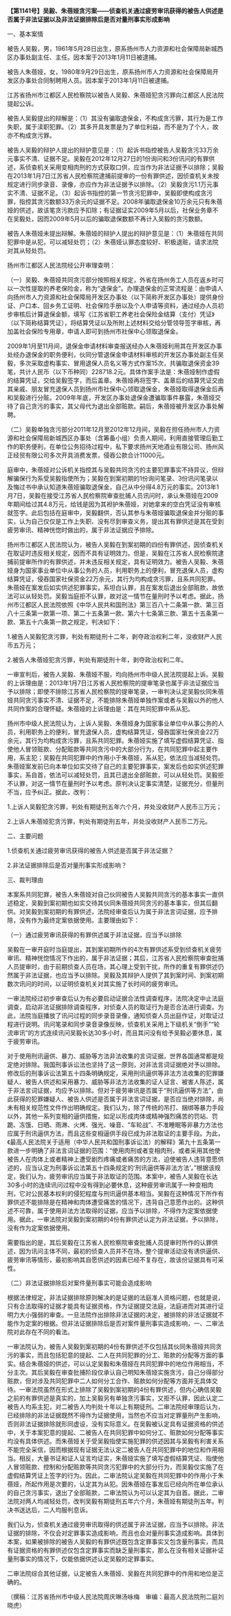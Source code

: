 **【第1141号】吴毅、朱蓓娅贪污案——侦查机关通过疲劳审讯获得的被告人供述是否属于非法证据以及非法证据排除后是否对量刑事实形成影响**

一、基本案情

被告人吴毅，男，1961年5月28日出生，原系扬州市人力资源和社会保障局新城西区办事处副主任、主任。因本案于2013年1月11日被逮捕。

被告人朱蓓娅，女，1980年9月29日出生，原系扬州市人力资源和社会保障局开发区办事处合同制聘用人员。因本案于2013年1月11日被逮捕。

江苏省扬州市江都区人民检察院以被告人吴毅、朱蓓娅犯贪污罪向江都区人民法院提起公诉。

被告人吴毅提出的辩解是：（1）其没有骗取退保金，不构成贪污罪，其行为是工作失职，属于渎职犯罪。（2）其多开具发票是为了单位利益，而不是为了个人，故亦不构成贪污罪。

被告人吴毅的辩护人提出的辩护意见是：（1）起诉书指控被告人吴毅贪污33万余元事实不清、证据不足。吴毅在2012年12月27日的1份询问和3份讯问的有罪供述，系侦查机关采用变相肉刑的方式获取口供，应当作为非法证据予以排除；吴毅在2013年1月7日江苏省人民检察院逮捕前提审的一份有罪供述，因侦查机关未按规定进行同步录音、录像，亦应作为非法证据予以排除。（2）吴毅贪污1.1万元事实不清、证据不足。（3）起诉书指控的第一节贪污犯罪中，吴毅即使构成贪污罪，指控其贪污数额33万余元的证据不足。2008年骗取退保金10万余元只有朱蓓娅的供述，故该笔贪污款应予扣除；有证据证实2009年5月以后，社保业务章不在吴毅处，因而2009年5月以后的骗取退保数额不再计入吴毅的贪污数额。

被告人朱蓓娅未提出辩解。朱蓓娅的辩护人提出的辩护意见是：（1）朱蓓娅在共同犯罪中是从犯，可以减轻处罚；（2）朱蓓娅认罪态度较好、积极退赃，请求法院对其从轻处罚。

扬州市江都区人民法院经公开审理查明：

（一）吴毅、朱蓓娅共同贪污部分按照相关规定，外省在扬州务工人员在返乡时可以一次性提取的养老保险金，称为“退保金”。办理退保金的正常流程是：由申请人向扬州市人力资源和社会保障局开发区办事处（以下简称开发区办事处）提供身份证、户口本、回乡务工证明、社会保险手册以及个人申请等资料，通过经办人员初步审核后计算退保金额，填写《江苏省职工养老社会保险金结算（支付）凭证》（以下简称结算凭证），将结算凭证以及所附上述材料交给分管领导签字审核，再加盖社会保险专用章，申请人即可到扬州市社保中心领取退保金。

2009年1月至11月间，退保金申请材料审查报送经办人朱蓓娅利用其在开发区办事处经办退保金的职务便利，伙同分管退保金申请材料审核的开发区办事处副主任吴毅，多次采取虚构事实、冒用退保人员名义等方式作案15次，共骗取退保资金39笔，共计人民币（以下币种同）228718.2元。具体作案手法是：朱蓓娅制作虚假的结算凭证，交给吴毅签字，而后盖章。朱蓓娅再将签字、盖章后的结算凭证交由其亲戚、朋友冒充退保人员到扬州市社保中心领取退保金，朱蓓娅取得退保金后再和吴毅进行分赃。2009年年底，开发区办事处退保金遭骗取事件暴露，朱蓓娅交待了自己贪污的事实，其父母代为退出全部赃款。嗣后，朱蓓娅被开发区办事处解聘。

（二）吴毅单独贪污部分2011年12月至2012年12月间，吴毅在担任扬州市人力资源和社会保障局新城西区办事处（含筹备小组）负责人期间，利用直接管理后勤工作的职务便利，在单位公务招待过程中，私下要求扬州天地酒业有限公司、扬州风正经贸有限公司多次开具消费发票，侵吞公款合计11000元。

庭审中，朱蓓娅对公诉机关指控其与吴毅共同贪污的主要犯罪事实不持异议，但辩解骗保行为系受吴毅指使所为；吴毅在到案初期的1份询问笔录、3份讯问笔录以及悔过书中承认知道朱蓓娅骗取退保金，自己从中分得4.8万元的事实。2013年1月7日，吴毅在接受江苏省人民检察院审查批捕人员讯问时，承认朱蓓娅在2009年期间给过其4.8万元，给钱是因为其袒护朱蓓娅，对她拿来的空白凭证没有审核就签字。此后包括在庭审中，吴毅翻供，否认其参与朱蓓娅骗取退保金并分赃的事实，认为自己仅仅是工作上失职、没有尽到审查义务，提出其有罪供述是其在受到疲劳审讯、精神恍惚时做出的，属于非法证据应予排除。

扬州市江都区人民法院认为，被告人吴毅在到案初期的四份有罪供述，因侦查机关在取证时违反相关规定，因而不具有证明效力。但是，吴毅在江苏省人民检察院逮捕前提审所作的有罪供述，并未违反相关规定，具有证明效力。被告人吴毅、朱蓓娅身为国家事业单位中从事公务的人员，利用职务上的便利，冒充退保人员，虚构结算凭证，侵吞国家社保资金22万余元，其行为均构成贪污罪，且系共同犯罪。朱蓓娅在案发后如实供述犯罪事实，系坦白认罪，且在案发后退出全部赃款，故依法可以从轻处罚。吴毅当庭拒不认罪，故对这一情节在量刑时予以考虑。据此，扬州市江都区人民法院依照《中华人民共和国刑法》第三百八十二条第一款、第三百八十三条第一款第一项、第二十五条第一款、第六十七条第三款、第五十五条第一款、第五十六条第一款之规定，判决如下：

1.被告人吴毅犯贪污罪，判处有期徒刑十二年，剥夺政治权利二年，没收财产人民币五万元；

2.被告人朱蓓娅犯贪污罪，判处有期徒刑十年，剥夺政治权利二年。

一审宣判后，被告人吴毅、朱蓓娅不服，均向扬州市中级人民法院提起上诉。吴毅的上诉理由是：2013年1月7日江苏省人民检察院的提审笔录也属于非法证据应当予以排除；即使不排除江苏省人民检察院的提审笔录，一审判决认定吴毅伙同朱蓓娅共同贪污事实不清、证据不足，不能排除朱蓓娅单独作案或者与吴毅以外的他人共同作案的合理怀疑。朱蓓娅的上诉理由是：其在共同犯罪中系从犯。

扬州市中级人民法院认为，上诉人吴毅、朱蓓娅身为国家事业单位中从事公务的人员，利用职务上的便利，冒充退保人员，虚构结算凭证，侵吞国家社保资金22万余元，其行为均构成贪污罪，且系共同犯罪。朱蓓娅实施了填写虚假结算凭证、指使他人冒领赃款、分配赃款等共同贪污中的大部分行为，在共同犯罪中起主要作用，系主犯；吴毅在共同犯罪中的作用小于朱蓓娅，系从犯，依法应当减轻处罚。朱蓓娅案发前已向本单位如实交待了自己的主要犯罪事实，案发后也如实供述犯罪事实，系自首，依法可以减轻处罚，且其已退出全部赃款，可以从轻处罚。吴毅拒不认罪，对这一情节在量刑时予以考虑。原判决认定事实清楚，证据充分，但量刑不当，应予纠正。据此，改判：

1.上诉人吴毅犯贪污罪，判处有期徒刑五年六个月，并处没收财产人民币三万元；

2.上诉人朱蓓娅犯贪污罪，判处有期徒刑五年，并处没收财产人民币二万元。

二、主要问题

1.侦查机关通过疲劳审讯获得的被告人供述是否属于非法证据？

2.非法证据排除后是否对量刑事实形成影响？

三、裁判理由

本案系共同犯罪，被告人朱蓓娅对自己伙同被告人吴毅共同贪污的基本事实一直供述稳定，吴毅到案初期也如实交待其伙同朱蓓娅共同贪污的基本事实，但其后翻供。对吴毅到案初期的有罪供述，法院经审查后认为属于非法言词证据，应予排除，没有作为最终定案依据使用。主要理由如下：

（一）通过疲劳审讯获得的有罪供述属于非法证据，应当予以排除

吴毅在一审开庭时当庭提出，其到案初期所作的4次有罪供述系受到侦查机关疲劳审讯、精神恍惚情况下作出的，属于非法证据；其后，江苏省人民检察院审查批捕人员提审时，由于前期侦查人员在场，其心理上受到干扰，所作的重复有罪供述仍然属于非法证据，也应当予以排除。吴毅及其辩护人提供了其到案时间、到案初期数次讯问的时间，以证明侦查机关对其实施了长时间的疲劳审讯。

一审法院经过初步审查后认为有必要启动证据合法性调查程序，法院决定中止法庭调查，启动非法证据排除调查程序，对侦查人员的取证行为是否合法进行调查。为此，法院当庭播放了讯问过程的同步录音录像，通知侦查人员出庭作证，对取证过程进行说明。讯问笔录和同步录音录像反映，侦查机关采用上下级机关“倒手”“轮流审讯”的方式连续讯问吴毅长达30多小时，而且其问没有给予吴毅必要休息，属于疲劳审讯。

对于使用刑讯逼供、暴力、威胁等方法非法收集的言词证据，世界各国通常都是规定绝对排除。我国刑事诉讼法也坚持了这一原则，对非法言词证据绝对予以排除。修改后的刑事诉讼法第五十四条明确规定，采用刑讯逼供等非法方法收集的犯罪嫌疑人、被告人供述和采用暴力、威胁等非法方法收集的证人证言、被害人陈述，属于非法言词证据，均应予以排除。但对于疲劳审讯是否属于“刑讯逼供等方法”，由此获得的犯罪嫌疑人、被告人供述是否属于非法言词证据，是否应当绝对排除，尚未有相关规范性文件作出明确规定。我们认为，除了传统的吊打、捆绑等暴力手段以外，其他一系列变相的逼供措施，如足以形成肉体或精神强烈痛苦的罚站、罚跪、冻饿、日晒、雨淋、火烤、强光、噪音、“车轮战”、不准睡眠等非暴力方法也应属于刑讯逼供方法，而且这些变相逼供手段已成为非法取证的主要手段。为此，《最高人民法院关于适用（中华人民共和国刑事诉讼法）的解释》第九十五条第一款进一步明确了非法言词证据的范围：“使用肉刑或者变相肉刑，或者采用其他使被告人在肉体上或者精神上遭受剧烈疼痛或者痛苦的方法，迫使被告人违背意愿供述的，应当认定为刑事诉讼法第五十四条规定的‘刑讯逼供等非法方法’。”根据该规定，我们认为，疲劳审讯应当属于非法取证的范围。本案中，被告人吴毅在长达30多小时的连续讯问过程中没有得到必要休息，这种疲劳审讯属于一种变相肉刑，它对公民基本权利的侵犯程度与刑讯逼供基本相当。吴毅在这种情况下所作有罪供述不能排除是在精神和肉体遭受痛苦的情况下，违背自己意愿作出的。这种供述不可靠，属于使用非法方法取得的证据，应当予以排除，不得作为定案依据使用。据此，一审法院对吴毅到案初期的4份有罪供述认定为非法证据，予以排除，没有作为定案依据使用。

需要指出的是，其后吴毅在江苏省人民检察院审查批捕人员提审时所作的认罪供述，因为讯问主体不同，最初的侦查人员并不在场，整个提审活动没有诱供逼供、疲劳审讯等情形，最初影响其自愿供述的因素已经不复存在，故该份证据具有可采性。

（二）非法证据排除后对案件量刑事实可能会造成影响

根据法律规定，非法证据排除原则解决的是证据的法庭准人资格问题，也就是说，只有合法取得的证据才能具有证据资格，作为证据提交法庭，法庭进而对其进行证明力大小强弱的审查。一旦法院作出排除非法证据的决定，被排除的非法证据就不能作为定案的根据。但非法证据排除后是否对案件量刑事实造成影响，一、二审法院对此存在不同的看法。

一审法院认为，被告人吴毅到案初期的4份有罪供述不仅包括其伙同朱蓓娅共同贪污的事实，而且包括犯意的提起、二人在共同犯罪的分工、赃款的分配等方面的事实。结合朱蓓娅的供述，可以认定吴毅和朱蓓娅在共同犯罪中的地位作用相当，不分主次。其后吴毅在审查批捕阶段仅承认自己明知朱蓓娅实施贪污，自己分得部分赃款，但对涉及共同犯罪中二人如何分工合作、赃款如何分配等方面并无具体交待。一审法院虽然在形式上排除了吴毅到案初期的4份有罪供述，但内心确信吴毅之前的有罪供述是真实的，加上吴毅另有单独贪污事实，又拒不认罪，因此认定二被告人均系主犯，对二被告人均判处十年以上有期徒刑。二审法院经审理后认为，已经排除的非法证据既然不得作为证据使用，当然也不应当对定罪量刑产生影响，否则非法证据排除就形同虚设，没有实际意义。在吴毅被认定具有证据资格的供述中，关于本案犯意的提起、二被告人在共同犯罪中如何分工、赃款如何分配等事实均没有具体供述。而朱蓓娅关于受吴毅指使实施犯罪的供述因其与吴毅有利害关系不能完全采信，因而根据现有证据无法认定二被告人在共同犯罪中的地位和作用相当。相反，大量书证和证人证言均证实，朱蓓娅实施了填写虚假结算凭证、指使他人冒领赃款、控制和分配赃款等共同贪污犯罪中的大部分行为，而吴毅仅实施了在虚假结算凭证上签字的行为。因此，二审法院认定吴毅在共同犯罪中的作用小于朱蓓娅，所起作用是次要的，认定其为从犯。因朱蓓娅在事发后已经向所在单位承认的自己贪污事实，退出了全部赃款，二审法院认为可以认定其为自首。据此，二审法院对两人均减轻处罚，改判吴毅有期徒刑五年六个月，朱蓓娅有期徒刑五年。判决书送达后，二人均服判息诉。

我们认为，侦查机关通过疲劳审讯取得的供述属于非法证据，应当予以排除。非法证据的排除，不仅会对定罪事实造成影响，而且也会对量刑事实造成影响。具体到本案，如果被排除的被告人吴毅的有罪供述既包含定罪事实又包含量刑事实，而具有证据资格的有罪供述仅包含定罪事实而缺乏量刑事实，那么在没有相关证据补证量刑事实的情况下，仅能依据供述认定吴毅的定罪事实。

二审法院综合其他证据，认定被告人朱蓓娅、吴毅在共同犯罪中的作用和地位是正确的。

（撰稿：江苏省扬州市中级人民法院周庆琳汤咏梅　审编：最高人民法院刑二庭刘晓虎）